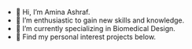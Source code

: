 - 👋 Hi, I’m Amina Ashraf.
- 👀 I’m enthusiastic to gain new skills and knowledge. 
- 🌱 I’m currently specializing in Biomedical Design.
- 💞️ Find my personal interest projects below.


<!---
aminarifa/aminarifa is a ✨ special ✨ repository because its `README.md` (this file) appears on your GitHub profile.
You can click the Preview link to take a look at your changes.
--->
